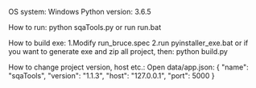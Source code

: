 
OS system: Windows
Python version: 3.6.5

How to run:
  python sqaTools.py or run run.bat

How to build exe:
  1.Modify run_bruce.spec
  2.run pyinstaller_exe.bat
    or if you want to generate exe and zip all project, then:
      python build.py
      
How to change project version, host etc.:
  Open data/app.json:
      {
        "name": "sqaTools",
        "version": "1.1.3",
        "host": "127.0.0.1",
        "port": 5000
      }
